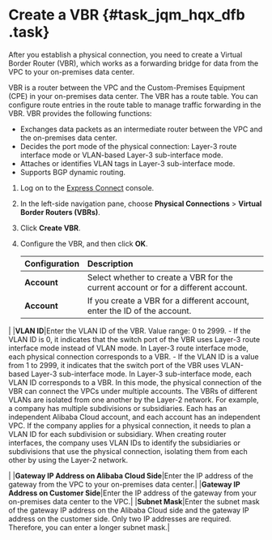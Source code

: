 # Create a VBR {#task_jqm_hqx_dfb .task}

After you establish a physical connection, you need to create a Virtual Border Router \(VBR\), which works as a forwarding bridge for data from the VPC to your on-premises data center.

VBR is a router between the VPC and the Custom-Premises Equipment \(CPE\) in your on-premises data center. The VBR has a route table. You can configure route entries in the route table to manage traffic forwarding in the VBR. VBR provides the following functions:

-   Exchanges data packets as an intermediate router between the VPC and the on-premises data center.
-   Decides the port mode of the physical connection: Layer-3 route interface mode or VLAN-based Layer-3 sub-interface mode.
-   Attaches or identifies VLAN tags in Layer-3 sub-interface mode.
-   Supports BGP dynamic routing.

1.  Log on to the [Express Connect](https://expressconnectnext.console.aliyun.com) console. 
2.  In the left-side navigation pane, choose **Physical Connections** \> **Virtual Border Routers \(VBRs\)**.
3.  Click **Create VBR**.
4.  Configure the VBR, and then click **OK**. 

    |Configuration|Description|
    |:------------|:----------|
    |**Account**|Select whether to create a VBR for the current account or for a different account.|
    |**Account**| If you create a VBR for a different account, enter the ID of the account.

 |
    |**VLAN ID**|Enter the VLAN ID of the VBR. Value range: 0 to 2999.     -   If the VLAN ID is 0, it indicates that the switch port of the VBR uses Layer-3 route interface mode instead of VLAN mode. In Layer-3 route interface mode, each physical connection corresponds to a VBR.
    -   If the VLAN ID is a value from 1 to 2999, it indicates that the switch port of the VBR uses VLAN-based Layer-3 sub-interface mode. In Layer-3 sub-interface mode, each VLAN ID corresponds to a VBR. In this mode, the physical connection of the VBR can connect the VPCs under multiple accounts. The VBRs of different VLANs are isolated from one another by the Layer-2 network.
 For example, a company has multiple subdivisions or subsidiaries. Each has an independent Alibaba Cloud account, and each account has an independent VPC. If the company applies for a physical connection, it needs to plan a VLAN ID for each subdivision or subsidiary. When creating router interfaces, the company uses VLAN IDs to identify the subsidiaries or subdivisions that use the physical connection, isolating them from each other by using the Layer-2 network.

 |
    |**Gateway IP Address on Alibaba Cloud Side**|Enter the IP address of the gateway from the VPC to your on-premises data center.|
    |**Gateway IP Address on Customer Side**|Enter the IP address of the gateway from your on-premises data center to the VPC.|
    |**Subnet Mask**|Enter the subnet mask of the gateway IP address on the Alibaba Cloud side and the gateway IP address on the customer side. Only two IP addresses are required. Therefore, you can enter a longer subnet mask.|


